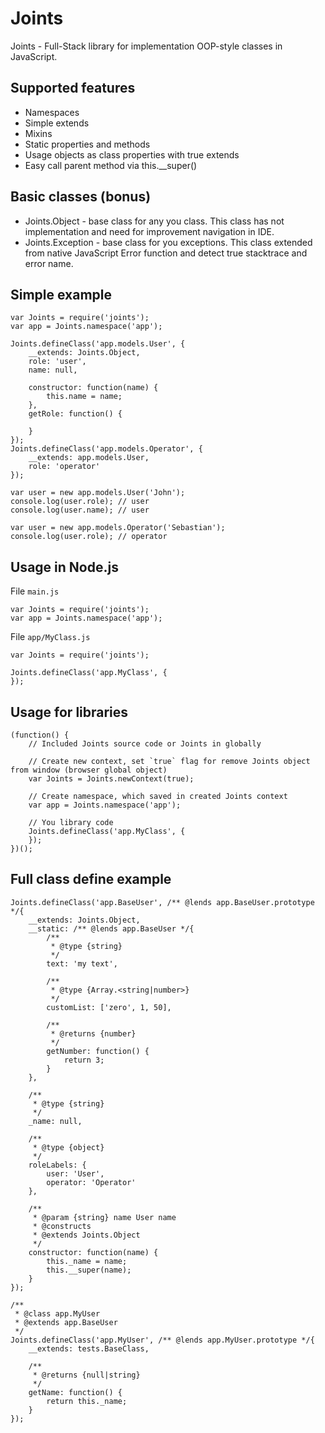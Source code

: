 Joints
======

Joints - Full-Stack library for implementation OOP-style classes in JavaScript.


Supported features
---

  - Namespaces
  - Simple extends
  - Mixins
  - Static properties and methods
  - Usage objects as class properties with true extends
  - Easy call parent method via this.__super()

Basic classes (bonus)
---

  - Joints.Object - base class for any you class. This class has not implementation and need for improvement navigation in IDE.
  - Joints.Exception - base class for you exceptions. This class extended from native JavaScript Error function and detect true stacktrace and error name.

Simple example
---

    var Joints = require('joints');
    var app = Joints.namespace('app');

	Joints.defineClass('app.models.User', {
		__extends: Joints.Object,
		role: 'user',
		name: null,

		constructor: function(name) {
            this.name = name;
		},
		getRole: function() {

		}
	});
	Joints.defineClass('app.models.Operator', {
		__extends: app.models.User,
		role: 'operator'
	});

	var user = new app.models.User('John');
	console.log(user.role); // user
	console.log(user.name); // user

	var user = new app.models.Operator('Sebastian');
	console.log(user.role); // operator

Usage in Node.js
---

File `main.js`

    var Joints = require('joints');
    var app = Joints.namespace('app');

File `app/MyClass.js`

    var Joints = require('joints');

	Joints.defineClass('app.MyClass', {
	});

Usage for libraries
---

    (function() {
        // Included Joints source code or Joints in globally

        // Create new context, set `true` flag for remove Joints object from window (browser global object)
        var Joints = Joints.newContext(true);

        // Create namespace, which saved in created Joints context
        var app = Joints.namespace('app');

        // You library code
        Joints.defineClass('app.MyClass', {
        });
    })();

Full class define example
---

    Joints.defineClass('app.BaseUser', /** @lends app.BaseUser.prototype */{
        __extends: Joints.Object,
        __static: /** @lends app.BaseUser */{
            /**
             * @type {string}
             */
            text: 'my text',

            /**
             * @type {Array.<string|number>}
             */
            customList: ['zero', 1, 50],

            /**
             * @returns {number}
             */
            getNumber: function() {
                return 3;
            }
        },

        /**
         * @type {string}
         */
        _name: null,

        /**
         * @type {object}
         */
        roleLabels: {
            user: 'User',
            operator: 'Operator'
        },

        /**
         * @param {string} name User name
         * @constructs
         * @extends Joints.Object
         */
        constructor: function(name) {
            this._name = name;
            this.__super(name);
        }
    });

    /**
     * @class app.MyUser
     * @extends app.BaseUser
     */
    Joints.defineClass('app.MyUser', /** @lends app.MyUser.prototype */{
        __extends: tests.BaseClass,

        /**
         * @returns {null|string}
         */
        getName: function() {
            return this._name;
        }
    });